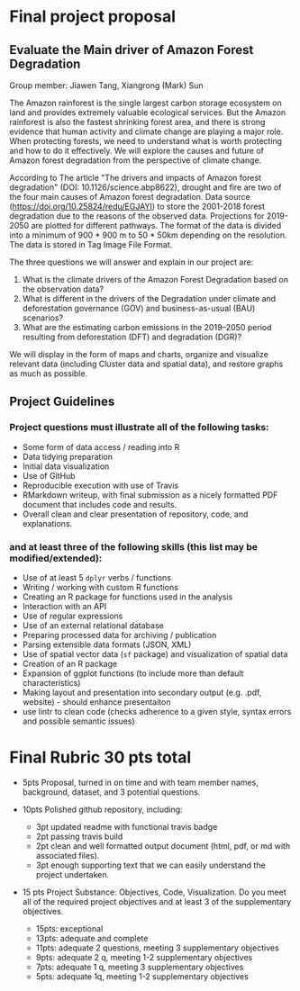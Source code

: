 # Final project proposal

## Evaluate the Main driver of Amazon Forest Degradation

Group member: Jiawen Tang, Xiangrong (Mark) Sun

The Amazon rainforest is the single largest carbon storage ecosystem on land and provides extremely valuable ecological services. But the Amazon rainforest is also the fastest shrinking forest area, and there is strong evidence that human activity and climate change are playing a major role. When protecting forests, we need to understand what is worth protecting and how to do it effectively. We will explore the causes and future of Amazon forest degradation from the perspective of climate change.

According to The article "The drivers and impacts of Amazon forest degradation" (DOI: 10.1126/science.abp8622), drought and fire are two of the four main causes of Amazon forest degradation. Data source (https://doi.org/10.25824/redu/EGJAYI) to store the 2001-2018 forest degradation due to the reasons of the observed data. Projections for 2019-2050 are plotted for different pathways. The format of the data is divided into a minimum of 900 * 900 m to 50 * 50km depending on the resolution. The data is stored in Tag Image File Format.

The three questions we will answer and explain in our project are:
1. What is the climate drivers of the Amazon Forest Degradation based on the observation data?
2. What is different in the drivers of the Degradation under climate and deforestation governance (GOV) and business-as-usual (BAU) scenarios?
3. What are the estimating carbon emissions in the 2019–2050 period resulting from deforestation (DFT) and degradation (DGR)?

We will display in the form of maps and charts, organize and visualize relevant data (including Cluster data and spatial data), and restore graphs as much as possible.






## Project Guidelines

### Project questions must illustrate all of the following tasks:

- Some form of data access / reading into R
- Data tidying preparation
- Initial data visualization
- Use of GitHub
- Reproducible execution with use of Travis
- RMarkdown writeup, with final submission as a nicely formatted PDF document that includes code and results.
- Overall clean and clear presentation of repository, code, and explanations.

### and at least three of the following skills (this list may be modified/extended):

- Use of at least 5 `dplyr` verbs / functions
- Writing / working with custom R functions
- Creating an R package for functions used in the analysis
- Interaction with an API
- Use of regular expressions
- Use of an external relational database
- Preparing processed data for archiving / publication
- Parsing extensible data formats (JSON, XML)
- Use of spatial vector data (`sf` package) and visualization of spatial data
- Creation of an R package
- Expansion of ggplot functions (to include more than default characteristics)
- Making layout and presentation into secondary output (e.g. .pdf, website) - should enhance presentaiton
- use lintr to clean code (checks adherence to a given style, syntax errors and possible semantic issues)

# Final Rubric 30 pts total

 - 5pts Proposal, turned in on time and with team member names, background, dataset, and 3 potential questions.

 - 10pts Polished github repository, including:
	 -  3pt updated readme with functional travis badge 
	 -  2pt passing travis build 
	 -  2pt clean and well formatted output document (html, pdf, or md with associated files). 
	 -  3pt enough supporting text that we can easily understand the project undertaken.
	 
 - 15 pts Project Substance: Objectives, Code, Visualization. Do you meet all of the required project objectives and at least 3 of the supplementary objectives.
	 - 15pts: exceptional
	 - 13pts: adequate and complete
	 - 11pts: adequate 2 questions, meeting 3 supplementary objectives
	 - 9pts: adequate 2 q, meeting 1-2 supplementary objectives
	 - 7pts: adequate 1 q, meeting 3 supplementary objectives
	 - 5pts: adequate 1q, meeting 1-2 supplementary objectives
